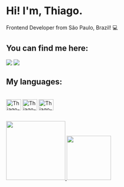 # Hi! I'm, Thiago.

Frontend Developer from São Paulo, Brazil! 💻


## You can find me here:

<div>
  <a href="https://www.linkedin.com/in/thiagocontelli/" target="_blank"><img src="https://img.shields.io/badge/LinkedIn-0077B5?style=for-the-badge&logo=linkedin&logoColor=white" target="_blank"></a>
  <a href="mailto:thiagocontellid@gmail.com" target="_blank"><img src="https://img.shields.io/badge/Gmail-D14836?style=for-the-badge&logo=gmail&logoColor=white" target="_blank"></a>
</div>

## My languages:

<div style="display: inline_block"><br>
  <img align="center" alt="Thiago-HTML" height="30" width="40" src="https://cdn.jsdelivr.net/gh/devicons/devicon/icons/html5/html5-original.svg">
  <img align="center" alt="Thiago-CSS" height="30" width="40" src="https://cdn.jsdelivr.net/gh/devicons/devicon/icons/css3/css3-original.svg">
  <img align="center" alt="Thiago-JS" height="30" width="40" src="https://cdn.jsdelivr.net/gh/devicons/devicon/icons/javascript/javascript-original.svg">
</div>

##

<div>
  <a href="https://github.com/thiagocontelli">
  <img height="160em" src="https://github-readme-stats.vercel.app/api?username=thiagocontelli&show_icons=true&theme=gotham&include_all_commits=true&count_private=true"/>
  <img height="120em" src="https://github-readme-stats.vercel.app/api/top-langs/?username=thiagocontelli&layout=compact&langs_count=7&theme=gotham"/>
</div>
 
##



